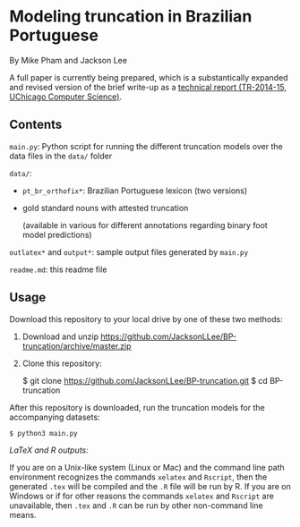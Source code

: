 # Modeling truncation in Brazilian Portuguese

By Mike Pham and Jackson Lee

A full paper is currently being prepared,
which is a substantically expanded and revised version of the brief write-up
as a
[technical report (TR-2014-15, UChicago Computer Science)](https://newtraell.cs.uchicago.edu/research/publications/techreports/TR-2014-15).

## Contents

``main.py``: Python script for running the different truncation models over the data files in the ``data/`` folder

``data/``:

- ``pt_br_orthofix*``: Brazilian Portuguese lexicon (two versions)
- gold standard nouns with attested truncation

  (available in various for different annotations regarding binary foot model predictions)

``outlatex*`` and ``output*``: sample output files generated by ``main.py``

``readme.md``: this readme file


## Usage

Download this repository to your local drive by one of these two methods:

1. Download and unzip https://github.com/JacksonLLee/BP-truncation/archive/master.zip

2. Clone this repository:

    $ git clone https://github.com/JacksonLLee/BP-truncation.git
    $ cd BP-truncation

After this repository is downloaded, run the truncation models for the accompanying datasets:

    $ python3 main.py

*LaTeX and R outputs:*

If you are on a Unix-like system (Linux or Mac)
and the command line path environment recognizes
the commands ``xelatex`` and ``Rscript``,
then the generated ``.tex`` will be compiled and the ``.R`` file will be run by R.
If you are on Windows or if for other reasons the commands ``xelatex`` and ``Rscript``
are unavailable, then ``.tex`` and ``.R`` can be run by other non-command line means.

